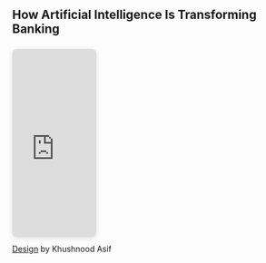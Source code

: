 ## How Artificial Intelligence Is Transforming Banking









<div style="position: relative; width: 148px; height: 0; padding-top: 56.2500%;
 padding-bottom: 48px; box-shadow: 0 2px 8px 0 rgba(63,69,81,0.16); margin-top: 1.6em; margin-bottom: 0.9em; overflow: hidden;
 border-radius: 8px; will-change: transform;">
  <iframe loading="lazy" style="position: absolute; width: 100%; height: 100%; top: 0; left: 0; border: none; padding: 0;margin: 0;"
    src="https:&#x2F;&#x2F;www.canva.com&#x2F;design&#x2F;DAE4vPSPABs&#x2F;view?embed" allowfullscreen="allowfullscreen" allow="fullscreen">
  </iframe>
</div>
<a href="https:&#x2F;&#x2F;www.canva.com&#x2F;design&#x2F;DAE4vPSPABs&#x2F;view?utm_content=DAE4vPSPABs&amp;utm_campaign=designshare&amp;utm_medium=embeds&amp;utm_source=link" target="_blank" rel="noopener">Design</a> by Khushnood Asif
